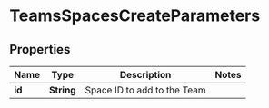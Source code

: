 

# TeamsSpacesCreateParameters

## Properties

Name | Type | Description | Notes
------------ | ------------- | ------------- | -------------
**id** | **String** | Space ID to add to the Team | 



